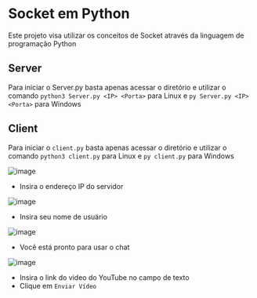 # Socket em Python

Este projeto visa utilizar os conceitos de Socket através da linguagem de programação Python

## Server

Para iniciar o Server.py basta apenas acessar o diretório e utilizar o comando `python3 Server.py <IP> <Porta>` para Linux e `py Server.py <IP> <Porta>` para Windows

## Client

Para iniciar o `client.py` basta apenas acessar o diretório e utilizar o comando `python3 client.py` para Linux e `py client.py` para Windows

![image](https://github.com/oCaioAug/interface-programacao-rede_socket/assets/98324048/a10360c4-ab4f-46d4-a54a-d72f07294de1)

- Insira o endereço IP do servidor

![image](https://github.com/oCaioAug/interface-programacao-rede_socket/assets/98324048/a13cf8d0-2fb8-4110-838b-41f091b31a74)

- Insira seu nome de usuário


![image](https://github.com/oCaioAug/interface-programacao-rede_socket/assets/98324048/cb63158e-0fa7-4771-b2f6-e82e9c1405a4)

- Você está pronto para usar o chat

![image](https://github.com/oCaioAug/interface-programacao-rede_socket/assets/98324048/54783257-d831-4cf9-88cd-99c892b12cba)

- Insira o link do video do YouTube no campo de texto
- Clique em `Enviar Vídeo`

